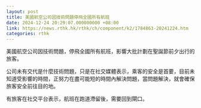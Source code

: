 ```yaml
---
layout: post
title: 美國航空公司因技術問題停飛全國所有航班
date: 2024-12-24 20:29:07.000000000 +08:00
link: https://news.rthk.hk/rthk/ch/component/k2/1784863-20241224.htm
categories: rthk
---
```


美國航空公司因技術問題，停飛全國所有航班，影響大批計劃在聖誕節前夕出行的旅客。

公司未有交代是什麼技術問題，只是在社交媒體表示，乘客的安全是首要，目前未知道受影響的時間，正努力在盡可能短的時間內解決問題，當問題解決，就會確保旅客安全前往目的地。

有旅客在社交平台表示，航班在跑道滯留後，需要回到閘口。
